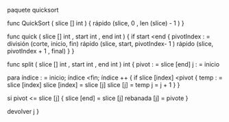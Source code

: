 
paquete quicksort

func  QuickSort ( slice [] int ) {
  rápido (slice, 0 , len (slice) - 1 )
}

func  quick ( slice [] int , start  int , end  int ) {
  if start <end {
    pivotIndex  : =  división (corte, inicio, fin)
    rápido (slice, start, pivotIndex- 1 )
    rápido (slice, pivotIndex + 1 , final)
  }
}

func  split ( slice [] int , start  int , end  int ) int {
  pivot  : = slice [end]
  j  : = inicio

  para  índice  : = inicio; índice <fin; índice ++ {
    if slice [index] <pivot {
      temp  : = slice [index]
      slice [index] = slice [j]
      slice [j] = temp
      j = j + 1
    }
  }

  si pivot <= slice [j] {
    slice [end] = slice [j]
    rebanada [j] = pivote
  }
  
  devolver j
}
